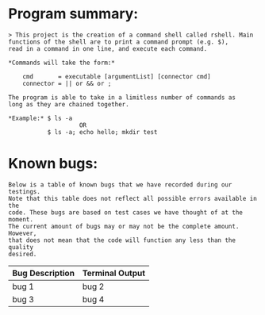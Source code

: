 # **Program summary:**
	
	> This project is the creation of a command shell called rshell. Main functions of the shell are to print a command prompt (e.g. $), 
	read in a command in one line, and execute each command. 

	*Commands will take the form:*

		cmd       = executable [argumentList] [connector cmd]
		connector = || or && or ;

	The program is able to take in a limitless number of commands as
	long as they are chained together. 

	*Example:* $ ls -a
						OR
			   $ ls -a; echo hello; mkdir test

# **Known bugs:**

	Below is a table of known bugs that we have recorded during our testings. 
	Note that this table does not reflect all possible errors available in the 
	code. These bugs are based on test cases we have thought of at the moment. 
	The current amount of bugs may or may not be the complete amount. However, 
	that does not mean that the code will function any less than the quality 
	desired. 

Bug Description | Terminal Output
--------------- | ---------------
bug 1 | bug 2
bug 3 | bug 4

